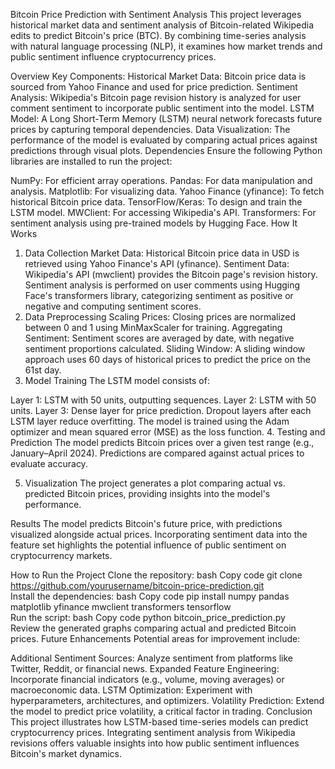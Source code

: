 Bitcoin Price Prediction with Sentiment Analysis
This project leverages historical market data and sentiment analysis of Bitcoin-related Wikipedia edits to predict Bitcoin's price (BTC). By combining time-series analysis with natural language processing (NLP), it examines how market trends and public sentiment influence cryptocurrency prices.

Overview
Key Components:
Historical Market Data: Bitcoin price data is sourced from Yahoo Finance and used for price prediction.
Sentiment Analysis: Wikipedia's Bitcoin page revision history is analyzed for user comment sentiment to incorporate public sentiment into the model.
LSTM Model: A Long Short-Term Memory (LSTM) neural network forecasts future prices by capturing temporal dependencies.
Data Visualization: The performance of the model is evaluated by comparing actual prices against predictions through visual plots.
Dependencies
Ensure the following Python libraries are installed to run the project:

NumPy: For efficient array operations.
Pandas: For data manipulation and analysis.
Matplotlib: For visualizing data.
Yahoo Finance (yfinance): To fetch historical Bitcoin price data.
TensorFlow/Keras: To design and train the LSTM model.
MWClient: For accessing Wikipedia's API.
Transformers: For sentiment analysis using pre-trained models by Hugging Face.
How It Works
1. Data Collection
Market Data: Historical Bitcoin price data in USD is retrieved using Yahoo Finance's API (yfinance).
Sentiment Data: Wikipedia's API (mwclient) provides the Bitcoin page's revision history. Sentiment analysis is performed on user comments using Hugging Face's transformers library, categorizing sentiment as positive or negative and computing sentiment scores.
2. Data Preprocessing
Scaling Prices: Closing prices are normalized between 0 and 1 using MinMaxScaler for training.
Aggregating Sentiment: Sentiment scores are averaged by date, with negative sentiment proportions calculated.
Sliding Window: A sliding window approach uses 60 days of historical prices to predict the price on the 61st day.
3. Model Training
The LSTM model consists of:

Layer 1: LSTM with 50 units, outputting sequences.
Layer 2: LSTM with 50 units.
Layer 3: Dense layer for price prediction.
Dropout layers after each LSTM layer reduce overfitting. The model is trained using the Adam optimizer and mean squared error (MSE) as the loss function.
4. Testing and Prediction
The model predicts Bitcoin prices over a given test range (e.g., January–April 2024). Predictions are compared against actual prices to evaluate accuracy.

5. Visualization
The project generates a plot comparing actual vs. predicted Bitcoin prices, providing insights into the model's performance.

Results
The model predicts Bitcoin's future price, with predictions visualized alongside actual prices. Incorporating sentiment data into the feature set highlights the potential influence of public sentiment on cryptocurrency markets.

How to Run the Project
Clone the repository:
bash
Copy code
git clone https://github.com/yourusername/bitcoin-price-prediction.git  
Install the dependencies:
bash
Copy code
pip install numpy pandas matplotlib yfinance mwclient transformers tensorflow  
Run the script:
bash
Copy code
python bitcoin_price_prediction.py  
Review the generated graphs comparing actual and predicted Bitcoin prices.
Future Enhancements
Potential areas for improvement include:

Additional Sentiment Sources: Analyze sentiment from platforms like Twitter, Reddit, or financial news.
Expanded Feature Engineering: Incorporate financial indicators (e.g., volume, moving averages) or macroeconomic data.
LSTM Optimization: Experiment with hyperparameters, architectures, and optimizers.
Volatility Prediction: Extend the model to predict price volatility, a critical factor in trading.
Conclusion
This project illustrates how LSTM-based time-series models can predict cryptocurrency prices. Integrating sentiment analysis from Wikipedia revisions offers valuable insights into how public sentiment influences Bitcoin's market dynamics.
